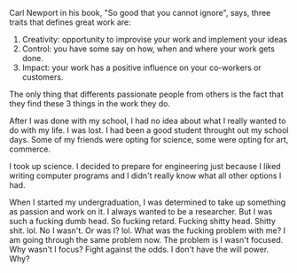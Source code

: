 Carl Newport in his book, "So good that you cannot ignore", says, three traits that defines great work are:
1. Creativity: opportunity to improvise your work and implement your ideas
2. Control: you have some say on how, when and where your work gets done.
3. Impact: your work has a positive influence on your co-workers or customers.

The only thing that differents passionate people from others is the fact that they find these 3 things in the work they do. 

After I was done with my school, I had no idea about what I really wanted to do with my life. I was lost. I had been a good student throught out my school days. Some of my friends were opting for science, some were opting for art, commerce. 

I took up science. I decided to prepare for engineering just because I liked writing computer programs and I didn't really know what all other options I had. 

When I started my undergraduation, I was determined to take up something as passion and work on it. I always wanted to be a researcher. But I was such a fucking dumb head. So fucking retard. Fucking shitty head. Shitty shit. lol. No I wasn't. Or was I? lol. What was the fucking problem with me? I am going through the same problem now. The problem is I wasn't focused. Why wasn't I focus? Fight against the odds. I don't have the will power. Why?